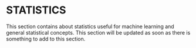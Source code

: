 # STATISTICS

This section contains about statistics useful for machine learning and general statistical concepts. This section will be updated as soon as there is something to add to this section.

